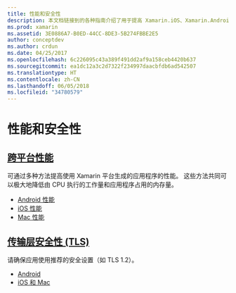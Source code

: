 ```yaml
---
title: 性能和安全性
description: 本文档链接到的各种指南介绍了用于提高 Xamarin.iOS、Xamarin.Android 和 Xamarin.Mac 应用程序性能的技术。
ms.prod: xamarin
ms.assetid: 3E0886A7-B0ED-44CC-8DE3-5B274FBBE2E5
author: conceptdev
ms.author: crdun
ms.date: 04/25/2017
ms.openlocfilehash: 6c226095c43a389f491dd2af9a158ceb4420b637
ms.sourcegitcommit: ea1dc12a3c2d7322f234997daacbfdb6ad542507
ms.translationtype: HT
ms.contentlocale: zh-CN
ms.lasthandoff: 06/05/2018
ms.locfileid: "34780579"
---
```

# <a name="performance-and-security"></a>性能和安全性

## <a name="cross-platform-performancememory-perf-best-practicesmd"></a>[跨平台性能](memory-perf-best-practices.md)

可通过多种方法提高使用 Xamarin 平台生成的应用程序的性能。 这些方法共同可以极大地降低由 CPU 执行的工作量和应用程序占用的内存量。

- [Android 性能](~/android/deploy-test/performance.md?context=xamarin/cross-platform)
- [iOS 性能](~/ios/deploy-test/performance.md?context=xamarin/cross-platform)
- [Mac 性能](~/mac/deploy-test/performance.md?context=xamarin/cross-platform)

## <a name="transport-layer-security-tlscross-platformapp-fundamentalstransport-layer-securitymd"></a>[传输层安全性 (TLS)](~/cross-platform/app-fundamentals/transport-layer-security.md)

请确保应用使用推荐的安全设置（如 TLS 1.2）。

- [Android](~/android/app-fundamentals/http-stack.md?context=xamarin/cross-platform)
- [iOS 和 Mac](~/cross-platform/macios/http-stack.md?context=xamarin/cross-platform)
